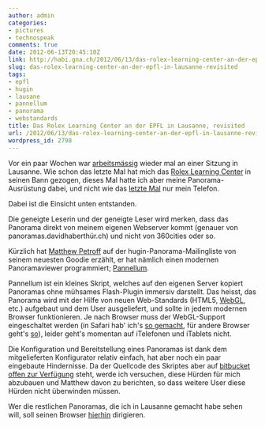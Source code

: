 ```yaml
---
author: admin
categories:
- pictures
- technospeak
comments: true
date: 2012-06-13T20:45:10Z
link: http://habi.gna.ch/2012/06/13/das-rolex-learning-center-an-der-epfl-in-lausanne-revisited/
slug: das-rolex-learning-center-an-der-epfl-in-lausanne-revisited
tags:
- epfl
- hugin
- lausane
- pannellum
- panorama
- webstandards
title: Das Rolex Learning Center an der EPFL in Lausanne, revisited
url: /2012/06/13/das-rolex-learning-center-an-der-epfl-in-lausanne-revisited/
wordpress_id: 2798
---
```


Vor ein paar Wochen war [arbeitsmässig](http://globaldiagnostix.org/) wieder mal an einer Sitzung in Lausanne. Wie schon das letzte Mal hat mich das [Rolex Learning Center](http://www.rolexlearningcenter.ch/) in seinen Bann gezogen, dieses Mal hatte ich aber meine Panorama-Ausrüstung dabei, und nicht wie das [letzte Mal](http://habi.gna.ch/2012/01/20/rolex-learning-centre/) nur mein Telefon.




Dabei ist die Einsicht unten entstanden.




  

Die geneigte Leserin und der geneigte Leser wird merken, dass das Panorama direkt von meinem eigenen Webserver kommt (genauer von panoramas.davidhaberthür.ch) und nicht von 360cities oder so.  

Kürzlich hat [Matthew Petroff](http://www.mpetroff.net/) auf der hugin-Panorama-Mailingliste von seinem neuesten Goodie erzählt, er hat nämlich einen modernen Panoramaviewer programmiert; [Pannellum](http://www.mpetroff.net/?p=547).  

Pannellum ist ein kleines Skript, welches auf den eigenen Server kopiert Panoramas ohne mühsames Flash-Plugin immersiv darstellt. Das heisst, das Panorama wird mit der Hilfe von neuen Web-Standards (HTML5, [WebGL](http://de.wikipedia.org/wiki/WebGL), etc.) aufgebaut und dem User ausgeliefert, und sollte in jedem modernen Browser funktionieren. Je nach Browser muss der WebGL-Support eingeschaltet werden (in Safari hab' ich's [so gemacht](http://cl.ly/HM9I), für andere Browser geht's [so](http://www.khronos.org/webgl/wiki/Getting_a_WebGL_Implementation)), leider geht's momentan auf iTelefonen und iTablets nicht.  

Die Konfiguration und Bereitstellung eines Panoramas ist dank dem mitgelieferten Konfigurator relativ einfach, hat aber noch ein paar eingebaute Hindernisse. Da der Quellcode des Skriptes aber auf [bitbucket offen zur Verfügung](https://bitbucket.org/mpetroff/pannellum/overview) steht, werde ich versuchen, diese Hürden für mich abzubauen und Matthew davon zu berichten, so dass weitere User diese Hürden nicht überwinden müssen.  

Wer die restlichen Panoramas, die ich in Lausanne gemacht habe sehen will, soll seinen Browser [hierhin](http://fotos.davidhaberthür.ch/index.php?type=sets&setId=72157630121439668) dirigieren.
